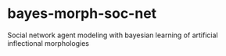 # bayes-morph-soc-net
Social network agent modeling with bayesian learning of artificial inflectional morphologies
